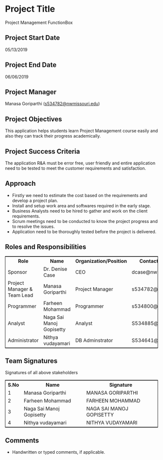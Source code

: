 # Project Title
Project Management FunctionBox

## Project Start Date
05/13/2019

## Project End Date
06/06/2019

## Project Manager 
Manasa Goriparthi (s534782@nwmissouri.edu)

## Project Objectives
This application helps students learn Project Management course easily and also they can track their progress academically.

## Project Success Criteria
The application R&A must be error free, user friendly and entire application need to be tested to meet the customer requirements and satisfaction. 

## Approach
-	Firstly we need to estimate the cost based on the requirements and develop a project plan.
-	Install and setup work area and softwares required in the early stage.
-   Business Analysts need to be hired to gather and work on the client requirements.
-	Scrum meetings need to be conducted to know the project progress and to resolve the issues.
-	Application need to be thoroughly tested before the project is delivered.

## Roles and Responsibilities

<table style="width:100%;border: 1px solid black;">
<tr>
<th>Role </th>	
<th>Name</th>
<th>Organization/Position</th>
<th>Contact Information</th>
  </tr>
  <tr>
    <td>Sponsor</td>
    <td>Dr. Denise Case</td>
    <td>CEO</td>
    <td>dcase@nwmissouri.edu</td>
  </tr>
   <tr>
    <td>Project Manager & Team Lead</td>
    <td>Manasa Goriparthi</td>
    <td>Project Manager</td>
    <td>s534782@nwmissouri.edu</td>
  </tr>
  <tr>
    <td>Programmer</td>
    <td>Farheen Mohammad</td>
    <td>Programmer</td>
    <td>s534800@nwmissouri.edu</td>
  </tr>
  <tr>
    <td>Analyst</td>
    <td>Naga Sai Manoj Gopisetty</td>
    <td>Analyst</td>
    <td>S534885@nwmissouri.edu</td>
  </tr>
   <tr>
    <td>Administrator</td>
    <td> Nithya vudayamari </td>
    <td> DB Adminstrator</td>
    <td>S534641@nwmissouri.edu</td>
  </tr>
  
  </table>

  ## Team Signatures
  Signatures of all above stakeholders

  <table style="width:100%;border: 1px solid black;">
<tr>
<th>S.No </th>	
<th>Name</th>
<th>Signature</th>
  </tr>
   <tr>
    <td>1</td>
    <td>Manasa Goriparthi</td>
    <td>MANASA GORIPARTHI</td>
  </tr>
  <tr>
    <td>2</td>
    <td>Farheen Mohammad</td>
    <td>FARHEEN MOHAMMAD</td>
  </tr>
  <tr>
    <td>3</td>
    <td>Naga Sai Manoj Gopisetty</td>
    <td>NAGA SAI MANOJ GOPISETTY</td>
  </tr>
   <tr>
    <td>4</td>
    <td> Nithya vudayamari </td>
    <td> NITHYA VUDAYAMARI</td>
  </tr>
  
  </table>


## Comments
- Handwritten or typed comments, if applicable.

